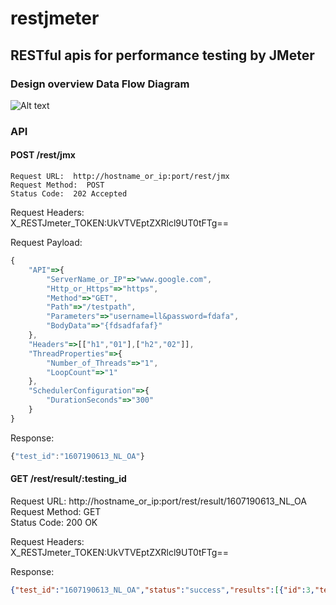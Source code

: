 # restjmeter
## RESTful apis for performance testing by JMeter  

### Design overview Data Flow Diagram  

![Alt text](https://github.com/liyancode/restjmeter/blob/master/DFG.JPG)  

### API
#### POST /rest/jmx  
```  
Request URL:  http://hostname_or_ip:port/rest/jmx  
Request Method:  POST  
Status Code:  202 Accepted  
```  

Request Headers:  
X_RESTJmeter_TOKEN:UkVTVEptZXRlcl9UT0tFTg==  

Request Payload:  
```javascript  
{
    "API"=>{
        "ServerName_or_IP"=>"www.google.com",
        "Http_or_Https"=>"https",
        "Method"=>"GET",
        "Path"=>"/testpath",
        "Parameters"=>"username=ll&password=fdafa",
        "BodyData"=>"{fdsadfafaf}"
    },
    "Headers"=>[["h1","01"],["h2","02"]],
    "ThreadProperties"=>{
        "Number_of_Threads"=>"1",
        "LoopCount"=>"1"
    },
    "SchedulerConfiguration"=>{
        "DurationSeconds"=>"300"
    }
}
```  

Response:  
```javascript  
{"test_id":"1607190613_NL_OA"}  
```  

#### GET  /rest/result/:testing_id  
Request URL:  http://hostname_or_ip:port/rest/result/1607190613_NL_OA  
Request Method:  GET  
Status Code:  200 OK  

Request Headers:  
X_RESTJmeter_TOKEN:UkVTVEptZXRlcl9UT0tFTg==  

Response:  
```json  
{"test_id":"1607190613_NL_OA","status":"success","results":[{"id":3,"testid":"1607190613_NL_OA","time_stamp":1468908794,"label":"www.google.com","samples":1,"average":587,"median":587,"perc90_line":587,"perc95_line":null,"perc99_line":null,"min":587,"max":587,"error_rate":100.0,"throughput":1.7,"kb_per_sec":3.0}]}  
```